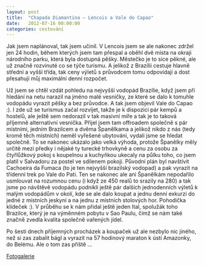 ```yaml
---
layout: post
title:  "Chapada Diamantina – Lencois a Vale do Capao"
date:   2012-07-16 00:00:00
categories: cestování
---
```


Jak jsem naplánoval, tak jsem učinil. V Lencois jsem se ale nakonec zdržel jen 24 hodin, během kterých jsem tam přespal a oběhl dvě místa na okraji národního parku, která byla dostupná pěšky. Městečko je to sice pěkné, ale už značně rozvinuté co se týče turismu. A jelikož z Brazílii cestuje hlavně střední a vyšší třída, tak ceny výletů s průvodcem tomu odpovídají a dost přesahují můj maximální denní rozpočet.

Už jsem se chtěl vzdát pohledu na nejvyšší vodopád Brazílie, když jsem při hledání na netu narazil na jméno malé vesničky, ze které se dalo k tomuhle vodopádu vyrazit pěšky a bez průvodce. A tak jsem objevil Vale do Capao :). I zde už se turismus začal rozvíjet, takže je k dispozici pár kempů a hostelů, ale ještě sem nedorazil v tak masivní míře a tak je to taková příjemně alternativní vesnička. Přijel jsem tam offroadem společně s pár místními, jedním Brazilcem a dvěma Španělkama a jelikož nikdo z nás (tedy kromě těch místních) neměl vyřešené ubytováni, vydali jsme se hledat společně. To se nakonec ukázalo jako velká výhoda, protože Španělky měly určitě mezi předky i nějaké ty turecké trhovkyně a cenu za osobu za čtyřlůžkový pokoj s koupelnou a kuchyňkou ukecaly na půlku toho, co jsem platil v Salvadoru za postel ve sdilenem pokoji. Původní plán byl navštívit Cachoeira da Fumaca (to je ten nejvyšší brazilský vodopad) a pak vyrazit na třídenní trek po Vale do Pati. Ten se nakonec ale ani Španělkám nepodařilo usmlouvat na rozumnou cenu (i když ze 450 realů to srazily na 280) a tak jsme po návštěvě vodopádu podnikli ještě pár dalších jednodenních výletů k malým vodopádům v okolí, kde se ale dalo koupat a jednu denní exkurzi do jedné z místních jeskyní a na jednu z místních stolových hor. Pohodička klídeček :). V průběhu se k nám přidal ještě jeden Ital, spolužák toho Brazilce, který je na výměnném pobytu v Sao Paulu, čímž se nám také značně zvedla kvalita společně vařených jídel.

Po šesti dnech příjemných procházek a koupaček už ale nezbylo nic jiného, než si zas zabalit bágl a vyrazit na 57 hodinový maraton k ústí Amazonky, do Belému. Ale o tom zas příště …

[Fotogalerie]

[Fotogalerie]: https://github.com/mojombo/jekyll
